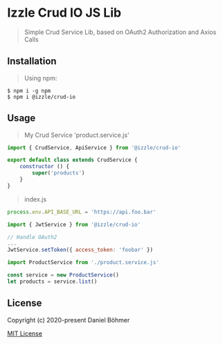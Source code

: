 # Izzle Crud IO JS Lib

> Simple Crud Service Lib, based on OAuth2 Authorization and Axios Calls

## Installation

> Using npm:
 ```shell
 $ npm i -g npm
 $ npm i @izzle/crud-io
 ```

## Usage

> My Crud Service 'product.service.js'
```js
import { CrudService, ApiService } from '@izzle/crud-io'

export default class extends CrudService {
    constructor () {
        super('products')
    }
}
```

> index.js
```js
process.env.API_BASE_URL = 'https://api.foo.bar'

import { JwtService } from '@izzle/crud-io'

// Handle OAuth2
...
JwtService.setToken({ access_token: 'foobar' })

import ProductService from './product.service.js'

const service = new ProductService()
let products = service.list()
```

## License

Copyright (c) 2020-present Daniel Böhmer

[MIT License](http://en.wikipedia.org/wiki/MIT_License)
